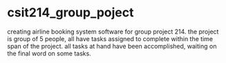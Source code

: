 # csit214_group_poject
creating airline booking system software for group project 214.
the project is group of 5 people, all have tasks assigned to complete within the time span of the project.
all tasks at hand have been accomplished, waiting on the final word on some tasks.
